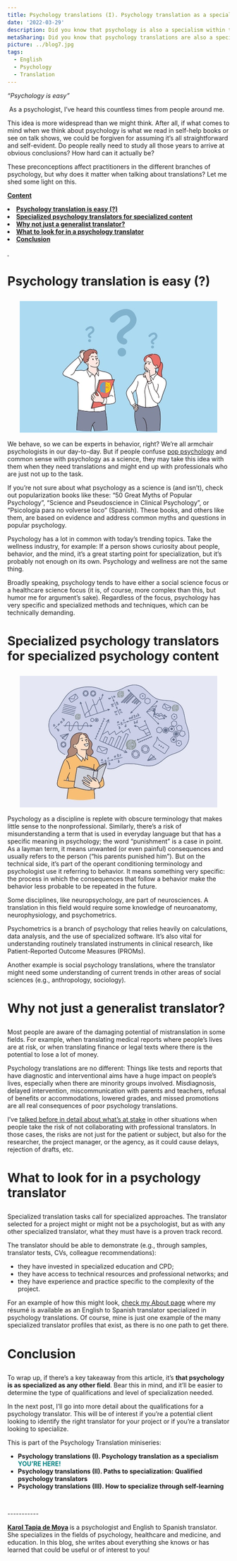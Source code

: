 ```yaml
---
title: Psychology translations (I). Psychology translation as a specialism 
date: '2022-03-29'
description: Did you know that psychology is also a specialism within translation? As a science, psychology includes highly specialized content. Keep reading to see the ways it differs from general translation. / ¿Sabías que las traducciones de psicología también son una especialidad de la traducción? Como una ciencia, la psicología tiene contenido muy especializado. Sigue leyendo para ver en qué se diferencia de una traducción general.
metaSharing: Did you know that psychology translations are also a specialism within translation? Keep reading to see the ways it differs from general translation.
picture: ../blog7.jpg
tags:
  - English
  - Psychology
  - Translation
---
```


<p><em>&ldquo;Psychology is easy&rdquo;</em></p>
<p>&nbsp;As a psychologist, I&rsquo;ve heard this countless times from people around me.</p>
<p>This idea is more widespread than we might think. After all, if what comes to mind when we think about psychology is what we read in self-help books or see on talk shows, we could be forgiven for assuming it&rsquo;s all straightforward and self-evident. Do people really need to study all those years to arrive at obvious conclusions? How hard can it actually be?</p>
<p>These preconceptions affect practitioners in the different branches of psychology, but why does it matter when talking about translations? Let me shed some light on this.</p>
<p><strong><u>Content</u></strong></p>
<li><b><a href="#anchor-1">Psychology translation is easy (?)</a></b></li>
<li><b><a href="#anchor-2">Specialized psychology translators for specialized content</a></b></li>
<li><b><a href="#anchor-3">Why not just a generalist translator?</a></b></li>
<li><b><a href="#anchor-4">What to look for in a psychology translator</a></b></li>
<li><b><a href="#anchor-5">Conclusion</a></b></li>
<p><strong><u>&nbsp;</u></strong></p>
<p  style="scroll-margin-top: 50px" id="anchor-1"><span></p>
<h1><p><strong>Psychology translation is easy (?)</strong></p></h1>

<p align="center">
  <img src="../../blog7-1.jpg " alt="A man and a woman looking puzzled with ? symbols in the back">
</p>

<p>We behave, so we can be experts in behavior, right? We&rsquo;re all armchair psychologists in our day-to-day. But if people confuse <a href="https://dictionary.apa.org/popular-psychology">pop psychology</a> and common sense with psychology as a science, they may take this idea with them when they need translations and might end up with professionals who are just not up to the task.</p>
<p>If you&rsquo;re not sure about what psychology as a science is (and isn&rsquo;t), check out popularization books like these: &ldquo;50 Great Myths of Popular Psychology&rdquo;, &ldquo;Science and Pseudoscience in Clinical Psychology&rdquo;, or &ldquo;Psicolog&iacute;a para no volverse loco&rdquo; (Spanish). These books, and others like them, are based on evidence and address common myths and questions in popular psychology.</p>
<p>Psychology has a lot in common with today&rsquo;s trending topics. Take the wellness industry, for example: If a person shows curiosity about people, behavior, and the mind, it&rsquo;s a great starting point for specialization, but it&rsquo;s probably not enough on its own. Psychology and wellness are not the same thing.</p>
<p>Broadly speaking, psychology tends to have either a social science focus or a healthcare science focus (it is, of course, more complex than this, but humor me for argument&rsquo;s sake). Regardless of the focus, psychology has very specific and specialized methods and techniques, which can be technically demanding.</p>

<p  style="scroll-margin-top: 50px" id="anchor-2"><span></p>
<h1><p><strong>Specialized psychology translators for specialized psychology content</strong></p></h1>

<p align="center">
  <img src="../../blog7-2.jpg " alt="A person with a computer dreaming of numbers and graphics">
</p>

<p>Psychology as a discipline is replete with obscure terminology that makes little sense to the nonprofessional. Similarly, there&rsquo;s a risk of misunderstanding a term that is used in everyday language but that has a specific meaning in psychology; the word &ldquo;punishment&rdquo; is a case in point. As a layman term, it means unwanted (or even painful) consequences and usually refers to the person (&ldquo;his parents punished him&rdquo;). But on the technical side, it&rsquo;s part of the operant conditioning terminology and psychologist use it referring to behavior. It means something very specific: the process in which the consequences that follow a behavior make the behavior less probable to be repeated in the future.</p>
<p>Some disciplines, like neuropsychology, are part of neurosciences. A translation in this field would require some knowledge of neuroanatomy, neurophysiology, and psychometrics.</p>
<p>Psychometrics is a branch of psychology that relies heavily on calculations, data analysis, and the use of specialized software. It&rsquo;s also vital for understanding routinely translated instruments in clinical research, like Patient-Reported Outcome Measures (PROMs).</p>
<p>Another example is social psychology translations, where the translator might need some understanding of current trends in other areas of social sciences (e.g., anthropology, sociology).</p>

<p  style="scroll-margin-top: 50px" id="anchor-3"><span></p>
<h1><p><strong>Why not just a generalist translator?</strong></p></h1>

<p>Most people are aware of the damaging potential of mistranslation in some fields. For example, when translating medical reports where people&rsquo;s lives are at risk, or when translating finance or legal texts where there is the potential to lose a lot of money.</p>
<p>Psychology translations are no different: Things like tests and reports that have diagnostic and interventional aims have a huge impact on people&rsquo;s lives, especially when there are minority groups involved. Misdiagnosis, delayed intervention, miscommunication with parents and teachers, refusal of benefits or accommodations, lowered grades, and missed promotions are all real consequences of poor psychology translations.</p>
<p>I&rsquo;ve <a href="https://psytranslations.com/blog/blog_5%20psychology%20translation%20what%20is%20at%20stake%20copy/">talked before in detail about what&rsquo;s at stake</a> in other situations when people take the risk of not collaborating with professional translators. In those cases, the risks are not just for the patient or subject, but also for the researcher, the project manager, or the agency, as it could cause delays, rejection of drafts, etc.</p>

<p  style="scroll-margin-top: 50px" id="anchor-4"><span></p>
<h1><p><strong>What to look for in a psychology translator</strong></p></h1>

<p>Specialized translation tasks call for specialized approaches. The translator selected for a project might or might not be a psychologist, but as with any other specialized translator, what they must have is a proven track record.</p>
<p>The translator should be able to demonstrate (e.g., through samples, translator tests, CVs, colleague recommendations):</p>
<ul>
<li>they have invested in specialized education and CPD;</li>
<li>they have access to technical resources and professional networks; and</li>
<li>they have experience and practice specific to the complexity of the project.</li>
</ul>
<p>For an example of how this might look, <a href="https://psytranslations.com/about/">check my About page</a> where my r&eacute;sum&eacute; is available as an English to Spanish translator specialized in psychology translations. Of course, mine is just one example of the many specialized translator profiles that exist, as there is no one path to get there.</p>

<p  style="scroll-margin-top: 50px" id="anchor-5"><span></p>
<h1><p><strong>Conclusion</strong></p></h1>

<p>To wrap up, if there&rsquo;s a key takeaway from this article, it&rsquo;s <strong>that psychology is as specialized as any other field</strong>. Bear this in mind, and it&rsquo;ll be easier to determine the type of qualifications and level of specialization needed.</p>
<p>In the next post, I&rsquo;ll go into more detail about the qualifications for a psychology translator. This will be of interest if you&rsquo;re a potential client looking to identify the right translator for your project or if you&rsquo;re a translator looking to specialize.</p>
<p>This is part of the Psychology Translation miniseries:</p>
<ul>
<li><strong>Psychology translations (I). Psychology translation as a specialism <span style="color: #008080;">YOU&rsquo;RE HERE!</span></strong></li>
<li><strong>Psychology translations (II). Paths to specialization: Qualified psychology translators</strong></li>
<li><strong>Psychology translations (III). How to specialize through self-learning</strong></li>
</ul>
<p>&nbsp;</p>
</p>
<p>
    -----------
</p>
<p>
    <strong>
        <a href="https://psytranslations.com/contact/">Karol Tapia de Moya</a>
    </strong>
    is a psychologist and English to Spanish translator. She specializes in the
    fields of psychology, healthcare and medicine, and education. In this blog,
she writes about everything she knows
    or has learned that could be useful or of interest to you!
</p>
<div>
    <div>
        <div id="_com_7">
        </div>
    </div>
</div>
<div>
    <div>
        <div id="_com_7">
        </div>
    </div>
</div>
